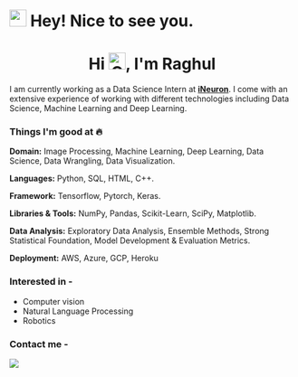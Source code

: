 <h1><img src="https://emojis.slackmojis.com/emojis/images/1531849430/4246/blob-sunglasses.gif?1531849430" width="30"/> Hey! Nice to see you.</h1>
<h1 align="center">Hi <img height=30 width=30 alt="GIF" src="https://raw.githubusercontent.com/MartinHeinz/MartinHeinz/master/wave.gif" />, I'm Raghul</h1>

I am currently working as a Data Science Intern at [**iNeuron**](https://ineuron.ai/). I come with an extensive experience of working with different technologies including Data Science, Machine Learning and Deep Learning.

### Things I'm good at :fire:

**Domain:** Image Processing, Machine Learning, Deep Learning, Data Science, Data Wrangling, Data Visualization.

**Languages:**  Python, SQL, HTML, C++.

**Framework:** Tensorflow, Pytorch, Keras.

**Libraries & Tools:** NumPy, Pandas, Scikit-Learn, SciPy, Matplotlib.

**Data Analysis:** Exploratory Data Analysis, Ensemble Methods, Strong Statistical Foundation, Model Development & Evaluation Metrics.

**Deployment:** AWS, Azure, GCP, Heroku

### Interested in -
* Computer vision 
* Natural Language Processing 
* Robotics

### Contact me -
[<img target="_blank" src="https://img.icons8.com/color/48/000000/linkedin.png"/>](https://www.linkedin.com/in/raghulb07/)

<!--
**Raghul-github/Raghul-github** is a ✨ _special_ ✨ repository because its `README.md` (this file) appears on your GitHub profile.

Here are some ideas to get you started:

- 🔭 I’m currently working on ...
- 🌱 I’m currently learning ...
- 👯 I’m looking to collaborate on ...
- 🤔 I’m looking for help with ...
- 💬 Ask me about ...
- 📫 How to reach me: ...
- 😄 Pronouns: ...
- ⚡ Fun fact: ...
-->
